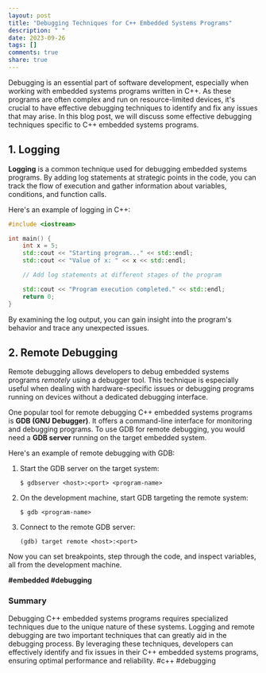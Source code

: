 ```yaml
---
layout: post
title: "Debugging Techniques for C++ Embedded Systems Programs"
description: " "
date: 2023-09-26
tags: []
comments: true
share: true
---
```


Debugging is an essential part of software development, especially when working with embedded systems programs written in C++. As these programs are often complex and run on resource-limited devices, it's crucial to have effective debugging techniques to identify and fix any issues that may arise. In this blog post, we will discuss some effective debugging techniques specific to C++ embedded systems programs.

## 1. Logging

**Logging** is a common technique used for debugging embedded systems programs. By adding log statements at strategic points in the code, you can track the flow of execution and gather information about variables, conditions, and function calls.

Here's an example of logging in C++:

```cpp
#include <iostream>

int main() {
    int x = 5;
    std::cout << "Starting program..." << std::endl;
    std::cout << "Value of x: " << x << std::endl;

    // Add log statements at different stages of the program

    std::cout << "Program execution completed." << std::endl;
    return 0;
}
```

By examining the log output, you can gain insight into the program's behavior and trace any unexpected issues.

## 2. Remote Debugging

Remote debugging allows developers to debug embedded systems programs *remotely* using a debugger tool. This technique is especially useful when dealing with hardware-specific issues or debugging programs running on devices without a dedicated debugging interface.

One popular tool for remote debugging C++ embedded systems programs is **GDB (GNU Debugger)**. It offers a command-line interface for monitoring and debugging programs. To use GDB for remote debugging, you would need a **GDB server** running on the target embedded system.

Here's an example of remote debugging with GDB:

1. Start the GDB server on the target system:

   ```
   $ gdbserver <host>:<port> <program-name>
   ```

2. On the development machine, start GDB targeting the remote system:

   ```
   $ gdb <program-name>
   ```

3. Connect to the remote GDB server:

   ```
   (gdb) target remote <host>:<port>
   ```

Now you can set breakpoints, step through the code, and inspect variables, all from the development machine.

**#embedded #debugging**

### Summary

Debugging C++ embedded systems programs requires specialized techniques due to the unique nature of these systems. Logging and remote debugging are two important techniques that can greatly aid in the debugging process. By leveraging these techniques, developers can effectively identify and fix issues in their C++ embedded systems programs, ensuring optimal performance and reliability. #c++ #debugging